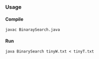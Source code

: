 ### Usage

#### Compile

`javac BinaraySearch.java`

#### Run

`java BinarySearch tinyW.txt < tinyT.txt`
